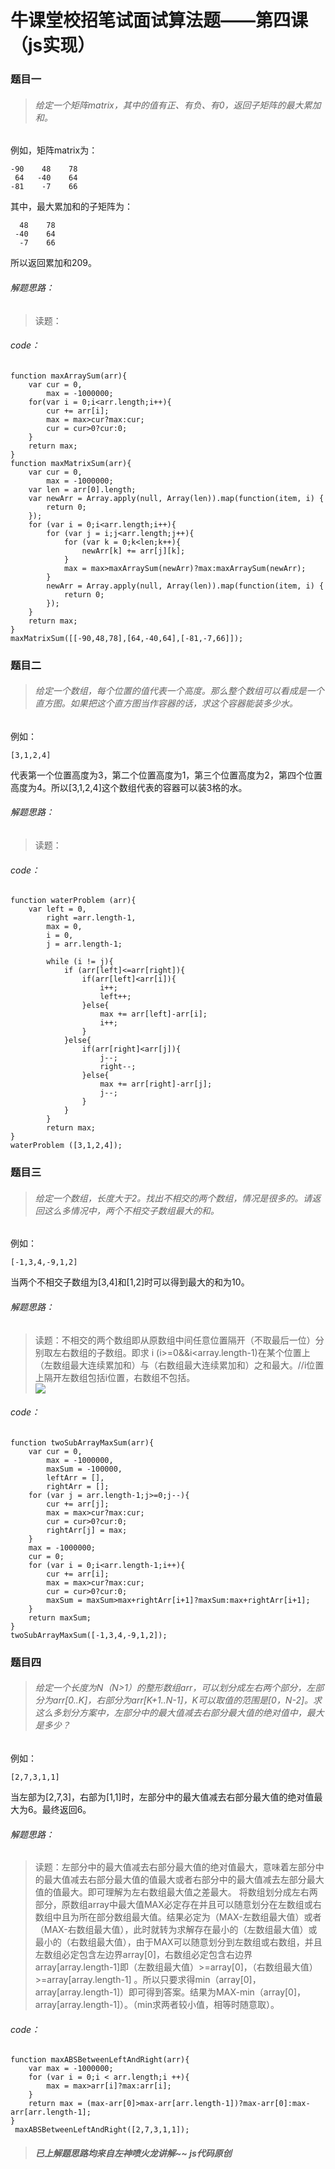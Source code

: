 # 牛课堂校招笔试面试算法题——第四课（js实现）
### 题目一
>###### 给定一个矩阵matrix，其中的值有正、有负、有0，返回子矩阵的最大累加和。
例如，矩阵matrix为：
```
-90    48    78  
 64   -40    64  
-81    -7    66
```
其中，最大累加和的子矩阵为：
```
  48    78  
 -40    64  
  -7    66
```
所以返回累加和209。
###### 解题思路：
>读题：
###### code：
```
function maxArraySum(arr){
    var cur = 0,
        max = -1000000;
    for(var i = 0;i<arr.length;i++){
        cur += arr[i];
        max = max>cur?max:cur;
        cur = cur>0?cur:0;
    }
    return max;
}
function maxMatrixSum(arr){
    var cur = 0,
        max = -1000000;
    var len = arr[0].length;
    var newArr = Array.apply(null, Array(len)).map(function(item, i) {
        return 0;
    });
    for (var i = 0;i<arr.length;i++){
        for (var j = i;j<arr.length;j++){
            for (var k = 0;k<len;k++){
                newArr[k] += arr[j][k];
            }
            max = max>maxArraySum(newArr)?max:maxArraySum(newArr);
        }
        newArr = Array.apply(null, Array(len)).map(function(item, i) {
            return 0;
        });
    }
    return max;
}
maxMatrixSum([[-90,48,78],[64,-40,64],[-81,-7,66]]);

```
### 题目二
>###### 给定一个数组，每个位置的值代表一个高度。那么整个数组可以看成是一个直方图。如果把这个直方图当作容器的话，求这个容器能装多少水。
例如：
```
[3,1,2,4]
```
代表第一个位置高度为3，第二个位置高度为1，第三个位置高度为2，第四个位置高度为4。所以[3,1,2,4]这个数组代表的容器可以装3格的水。
###### 解题思路：
>读题：
###### code：
```
function waterProblem (arr){
    var left = 0,
        right =arr.length-1,
        max = 0,
        i = 0,
        j = arr.length-1;
        
        while (i != j){
            if (arr[left]<=arr[right]){
                if(arr[left]<arr[i]){
                    i++;
                    left++;
                }else{
                    max += arr[left]-arr[i];
                    i++;
                }
            }else{
                if(arr[right]<arr[j]){
                    j--;
                    right--;
                }else{
                    max += arr[right]-arr[j];
                    j--;
                }
            }
        }
        return max;
}
waterProblem ([3,1,2,4]);
```
### 题目三
>###### 给定一个数组，长度大于2。找出不相交的两个数组，情况是很多的。请返回这么多情况中，两个不相交子数组最大的和。
例如：
```
[-1,3,4,-9,1,2]
```
当两个不相交子数组为[3,4]和[1,2]时可以得到最大的和为10。
###### 解题思路：
>读题：不相交的两个数组即从原数组中间任意位置隔开（不取最后一位）分别取左右数组的子数组。即求 i (i>=0&&i<array.length-1)在某个位置上（左数组最大连续累加和）与（右数组最大连续累加和）之和最大。//i位置上隔开左数组包括i位置，右数组不包括。<br>
![](array.jpg)
###### code：
```
function twoSubArrayMaxSum(arr){
    var cur = 0,
        max = -1000000,
        maxSum = -100000,
        leftArr = [],
        rightArr = [];
    for (var j = arr.length-1;j>=0;j--){
        cur += arr[j];
        max = max>cur?max:cur;
        cur = cur>0?cur:0;
        rightArr[j] = max;
    } 
    max = -1000000;
    cur = 0;
    for (var i = 0;i<arr.length-1;i++){
        cur += arr[i];
        max = max>cur?max:cur;
        cur = cur>0?cur:0;
        maxSum = maxSum>max+rightArr[i+1]?maxSum:max+rightArr[i+1];
    }
    return maxSum;
}
twoSubArrayMaxSum([-1,3,4,-9,1,2]);
```
### 题目四
>###### 给定一个长度为N（N>1）的整形数组arr，可以划分成左右两个部分，左部分为arr[0..K]，右部分为arr[K+1..N-1]，K可以取值的范围是[0，N-2]。求这么多划分方案中，左部分中的最大值减去右部分最大值的绝对值中，最大是多少？
例如：
```
[2,7,3,1,1]
```
当左部为[2,7,3]，右部为[1,1]时，左部分中的最大值减去右部分最大值的绝对值最大为6。最终返回6。
###### 解题思路：
>读题：左部分中的最大值减去右部分最大值的绝对值最大，意味着左部分中的最大值减去右部分最大值的值最大或者右部分中的最大值减去左部分最大值的值最大。即可理解为左右数组最大值之差最大。
将数组划分成左右两部分，原数组array中最大值MAX必定存在并且可以随意划分在左数组或右数组中且为所在部分数组最大值。结果必定为（MAX-左数组最大值）或者（MAX-右数组最大值），此时就转为求解存在最小的（左数组最大值）或最小的（右数组最大值），由于MAX可以随意划分到左数组或右数组，并且左数组必定包含左边界array[0]，右数组必定包含右边界array[array.length-1]即（左数组最大值）>=array[0]，（右数组最大值）>=array[array.length-1] 。所以只要求得min（array[0]，array[array.length-1]）即可得到答案。结果为MAX-min（array[0]，array[array.length-1]）。（min求两者较小值，相等时随意取）。
###### code：
```
function maxABSBetweenLeftAndRight(arr){
    var max = -1000000;
    for (var i = 0;i < arr.length;i ++){
        max = max>arr[i]?max:arr[i];
    }
    return max = (max-arr[0]>max-arr[arr.length-1])?max-arr[0]:max-arr[arr.length-1];
}
 maxABSBetweenLeftAndRight([2,7,3,1,1]);
```
>##### 已上解题思路均来自左神喷火龙讲解~~  js代码原创